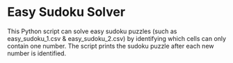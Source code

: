 # Easy Sudoku Solver

This Python script can solve easy sudoku puzzles (such as easy_sudoku_1.csv & easy_sudoku_2.csv) 
by identifying which cells can only contain one number. The script prints the sudoku puzzle after each 
new number is identified.
